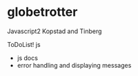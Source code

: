 # globetrotter
Javascript2 Kopstad and Tinberg


ToDoList!
js
- js docs
- error handling and displaying messages 


